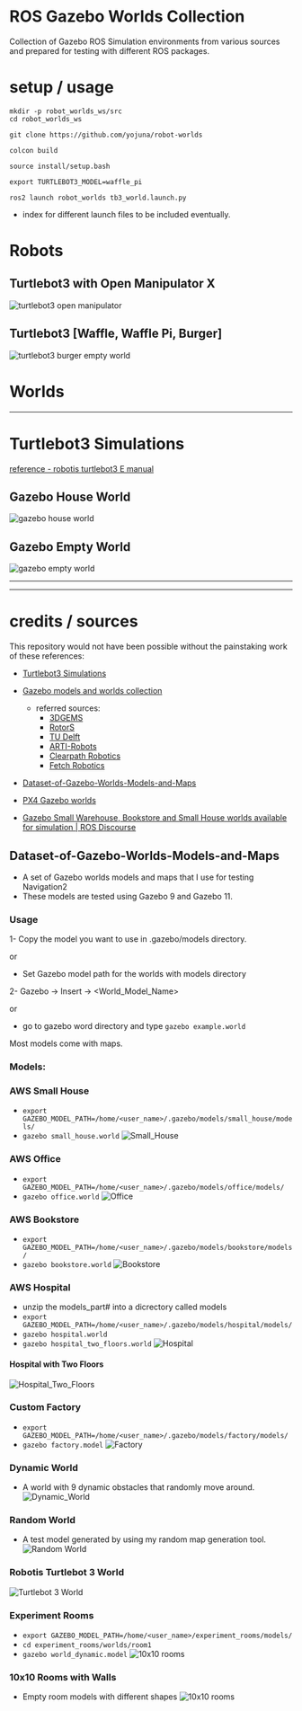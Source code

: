 # ROS Gazebo Worlds Collection

Collection of Gazebo ROS Simulation environments from various sources and prepared for testing with different ROS packages. 

# setup / usage

```
mkdir -p robot_worlds_ws/src
cd robot_worlds_ws

git clone https://github.com/yojuna/robot-worlds

colcon build

source install/setup.bash

export TURTLEBOT3_MODEL=waffle_pi

ros2 launch robot_worlds tb3_world.launch.py

```

- index for different launch files to be included eventually. 

# Robots

## Turtlebot3 with Open Manipulator X

![turtlebot3 open manipulator](https://emanual.robotis.com/assets/images/platform/turtlebot3/manipulation/tb3_manipulation_ros2_gazebo.png)

## Turtlebot3 [Waffle, Waffle Pi, Burger]

![turtlebot3 burger empty world](https://emanual.robotis.com/assets/images/platform/turtlebot3/simulation/turtlebot3_empty_world.png)

# Worlds


---

# Turtlebot3 Simulations

[reference - robotis turtlebot3 E manual ](https://emanual.robotis.com/docs/en/platform/turtlebot3/simulation/)

## Gazebo House World

![gazebo house world](https://emanual.robotis.com/assets/images/platform/turtlebot3/simulation/turtlebot3_house.png)

## Gazebo Empty World

![gazebo empty world](https://emanual.robotis.com/assets/images/platform/turtlebot3/ros2/gazebo_world.png)

---

---

# credits / sources

This repository would not have been possible without the painstaking work of these references:

- [Turtlebot3 Simulations](https://github.com/ROBOTIS-GIT/turtlebot3_simulations/tree/ros2)

- [Gazebo models and worlds collection](https://github.com/leonhartyao/gazebo_models_worlds_collection)
    - referred sources:
        - [3DGEMS](http://data.nvision2.eecs.yorku.ca/3DGEMS/)
        - [RotorS](https://github.com/ethz-asl/rotors_simulator)
        - [TU Delft](https://github.com/tudelft/gazebo_models)
        - [ARTI-Robots](https://github.com/ARTI-Robots/gazebo_worlds)
        - [Clearpath Robotics](https://github.com/clearpathrobotics/cpr_gazebo)
        - [Fetch Robotics](https://github.com/fetchrobotics/fetch_gazebo)

- [Dataset-of-Gazebo-Worlds-Models-and-Maps](https://github.com/mlherd/Dataset-of-Gazebo-Worlds-Models-and-Maps)

- [PX4 Gazebo worlds](https://dev.px4.io/v1.11_noredirect/en/simulation/gazebo_worlds.html)

- [Gazebo Small Warehouse, Bookstore and Small House worlds available for simulation | ROS Discourse](https://discourse.ros.org/t/gazebo-small-warehouse-bookstore-and-small-house-worlds-available-for-simulation/14915)


## Dataset-of-Gazebo-Worlds-Models-and-Maps
- A set of Gazebo worlds models and maps that I use for testing Navigation2
- These models are tested using Gazebo 9 and Gazebo 11.

### Usage
1- Copy the model you want to use in .gazebo/models directory.

or

- Set Gazebo model path for the worlds with models directory

2- Gazebo -> Insert -> <World_Model_Name>

or

- go to gazebo word directory and type `gazebo example.world`

Most models come with maps.
### Models:

### AWS Small House
 - `export GAZEBO_MODEL_PATH=/home/<user_name>/.gazebo/models/small_house/models/`
 - `gazebo small_house.world`
 ![Small_House](https://github.com/mlherd/gazebo_worlds_models_for_testing_navigation/blob/master/worlds/small_house/small_house.jpg?raw=true)

### AWS Office
 - `export GAZEBO_MODEL_PATH=/home/<user_name>/.gazebo/models/office/models/`
 - `gazebo office.world`
 ![Office](https://github.com/mlherd/gazebo_worlds_models_for_testing_navigation/blob/master/worlds/office/office.jpg?raw=true)
 
### AWS Bookstore
 - `export GAZEBO_MODEL_PATH=/home/<user_name>/.gazebo/models/bookstore/models/`
 - `gazebo bookstore.world`
 ![Bookstore](https://github.com/mlherd/gazebo_worlds_models_for_testing_navigation/blob/master/worlds/bookstore/bookstore.jpg?raw=true)

### AWS Hospital
 - unzip the models_part# into a dicrectory called models
 - `export GAZEBO_MODEL_PATH=/home/<user_name>/.gazebo/models/hospital/models/`
 - `gazebo hospital.world`
 - `gazebo hospital_two_floors.world`
 ![Hospital](https://github.com/mlherd/gazebo_worlds_models_maps_for_testing_navigation/blob/master/worlds/hospital/hospital.png?raw=true)
 
 #### Hospital with Two Floors
 
 ![Hospital_Two_Floors](https://github.com/mlherd/gazebo_worlds_models_maps_for_testing_navigation/blob/master/worlds/hospital/two_floor.png?raw=true)

### Custom Factory
 - `export GAZEBO_MODEL_PATH=/home/<user_name>/.gazebo/models/factory/models/`
 - `gazebo factory.model`
 ![Factory](https://github.com/mlherd/gazebo_worlds_models_maps_for_testing_navigation/blob/master/worlds/factory/factory.jpg?raw=true)

### Dynamic World
 - A world with 9 dynamic obstacles that randomly move around.
 ![Dynamic_World](https://github.com/mlherd/gazebo_worlds_models_for_testing_navigation/blob/master/worlds/dynamic_world/dynamic_room.jpg?raw=true)
 
### Random World
  - A test model generated by using my random map generation tool.
![Random World](https://github.com/mlherd/gazebo_worlds_models_for_testing_navigation/blob/master/worlds/random_world/random_world.jpg?raw=true)
 
### Robotis Turtlebot 3 World
![Turtlebot 3 World](https://github.com/mlherd/gazebo_worlds_models_for_testing_navigation/blob/master/worlds/turtlebot3_world/tb_world.jpg?raw=true)

### Experiment Rooms
  - `export GAZEBO_MODEL_PATH=/home/<user_name>/experiment_rooms/models/`
  - `cd experiment_rooms/worlds/room1`
  - `gazebo world_dynamic.model`
![10x10 rooms](https://github.com/mlherd/gazebo_worlds_models_maps_for_testing_navigation/blob/master/worlds/experiment_rooms/experiment_rooms.png?raw=true)

### 10x10 Rooms with Walls
  - Empty room models with different shapes
![10x10 rooms](https://raw.githubusercontent.com/mlherd/gazebo_worlds_models_maps_for_testing_navigation/master/worlds/room_with_walls_1/simple_rooms.png)

